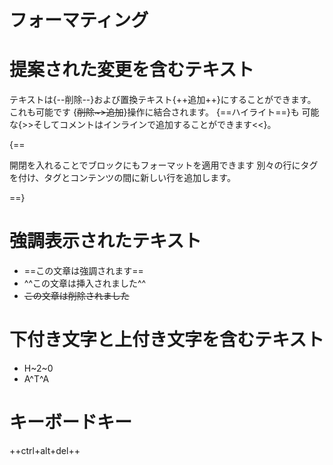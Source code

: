 # フォーマティング

# 提案された変更を含むテキスト

テキストは{--削除--}および置換テキスト{++追加++}にすることができます。 これも可能です
{~~削除~>追加~~}操作に結合されます。 {==ハイライト==}も
可能な{>>そしてコメントはインラインで追加することができます<<}。

{==

開閉を入れることでブロックにもフォーマットを適用できます
別々の行にタグを付け、タグとコンテンツの間に新しい行を追加します。

==}





# 強調表示されたテキスト

- ==この文章は強調されます==
- ^^この文章は挿入されました^^
- ~~この文章は削除されました~~



# 下付き文字と上付き文字を含むテキスト

- H~2~0
- A^T^A


# キーボードキー

++ctrl+alt+del++